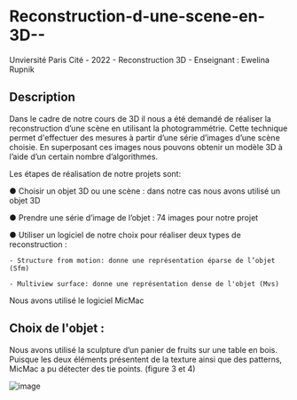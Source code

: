 # Reconstruction-d-une-scene-en-3D--

Unviersité Paris Cité - 2022 - Reconstruction 3D - Enseignant : Ewelina Rupnik

## Description

Dans le cadre de notre cours de 3D il nous a été demandé de réaliser la reconstruction d’une scène en utilisant la photogrammétrie. Cette technique permet d'effectuer des mesures à partir d’une série d’images d’une scène choisie. En superposant ces images nous pouvons obtenir un modèle 3D à l’aide d’un certain nombre d’algorithmes. 

Les étapes de réalisation de notre projets sont:

● Choisir un objet 3D ou une scène : dans notre cas nous avons utilisé un objet 3D 

● Prendre une série d’image de l’objet : 74 images pour notre projet 

● Utiliser un logiciel de notre choix pour réaliser deux types de reconstruction :

    - Structure from motion: donne une représentation éparse de l’objet (Sfm) 
    
    - Multiview surface: donne une représentation dense de l'objet (Mvs) 

Nous avons utilisé le logiciel MicMac 

## Choix de l'objet : 

Nous avons utilisé la sculpture d’un panier de fruits sur une table en bois. Puisque les deux éléments présentent de la texture ainsi que des patterns, MicMac a pu détecter des tie points. (figure 3 et 4)

![image](https://github.com/Calliope-commits/Reconstruction-d-une-scene-en-3D--/assets/61286710/988ec6fb-00f1-49aa-9702-c08678b03b77)

